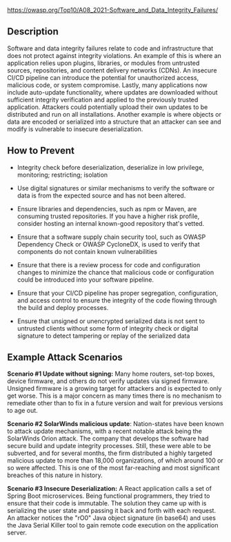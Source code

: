 https://owasp.org/Top10/A08_2021-Software_and_Data_Integrity_Failures/

## Description

Software and data integrity failures relate to code and infrastructure that does not protect against integrity violations. An example of this is where an application relies upon plugins, libraries, or modules from untrusted sources, repositories, and content delivery networks (CDNs). An insecure CI/CD pipeline can introduce the potential for unauthorized access, malicious code, or system compromise. Lastly, many applications now include auto-update functionality, where updates are downloaded without sufficient integrity verification and applied to the previously trusted application. Attackers could potentially upload their own updates to be distributed and run on all installations. Another example is where objects or data are encoded or serialized into a structure that an attacker can see and modify is vulnerable to insecure deserialization.


## How to Prevent

-  Integrity check before deserialization, deserialize in low privilege, monitoring; restricting; isolation

- Use digital signatures or similar mechanisms to verify the software or data is from the expected source and has not been altered.

-   Ensure libraries and dependencies, such as npm or Maven, are consuming trusted repositories. If you have a higher risk profile, consider hosting an internal known-good repository that's vetted.

-   Ensure that a software supply chain security tool, such as OWASP Dependency Check or OWASP CycloneDX, is used to verify that components do not contain known vulnerabilities

-   Ensure that there is a review process for code and configuration changes to minimize the chance that malicious code or configuration could be introduced into your software pipeline.

-   Ensure that your CI/CD pipeline has proper segregation, configuration, and access control to ensure the integrity of the code flowing through the build and deploy processes.

-   Ensure that unsigned or unencrypted serialized data is not sent to untrusted clients without some form of integrity check or digital signature to detect tampering or replay of the serialized data


## Example Attack Scenarios

**Scenario #1 Update without signing:** Many home routers, set-top boxes, device firmware, and others do not verify updates via signed firmware. Unsigned firmware is a growing target for attackers and is expected to only get worse. This is a major concern as many times there is no mechanism to remediate other than to fix in a future version and wait for previous versions to age out.

**Scenario #2 SolarWinds malicious update**: Nation-states have been known to attack update mechanisms, with a recent notable attack being the SolarWinds Orion attack. The company that develops the software had secure build and update integrity processes. Still, these were able to be subverted, and for several months, the firm distributed a highly targeted malicious update to more than 18,000 organizations, of which around 100 or so were affected. This is one of the most far-reaching and most significant breaches of this nature in history.

**Scenario #3 Insecure Deserialization:** A React application calls a set of Spring Boot microservices. Being functional programmers, they tried to ensure that their code is immutable. The solution they came up with is serializing the user state and passing it back and forth with each request. An attacker notices the "rO0" Java object signature (in base64) and uses the Java Serial Killer tool to gain remote code execution on the application server.

